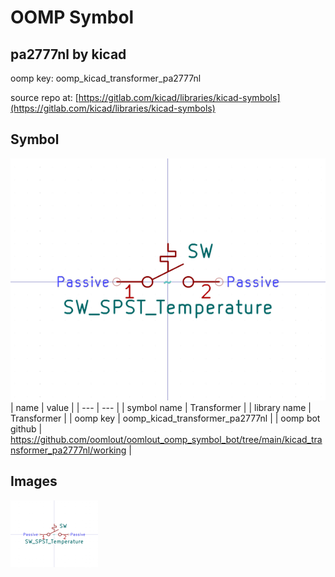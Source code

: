 # OOMP Symbol  
## pa2777nl  by kicad  
  
oomp key: oomp_kicad_transformer_pa2777nl  
  
source repo at: [https://gitlab.com/kicad/libraries/kicad-symbols](https://gitlab.com/kicad/libraries/kicad-symbols)  
## Symbol  
  
[![working.png](working_600.png)](working.png)  
| name | value | 
| --- | --- | 
| symbol name | Transformer | 
| library name | Transformer | 
| oomp key | oomp_kicad_transformer_pa2777nl | 
| oomp bot github | https://github.com/oomlout/oomlout_oomp_symbol_bot/tree/main/kicad_transformer_pa2777nl/working | 
## Images  
  
[![working.png](working_140.png)](working.png)  
